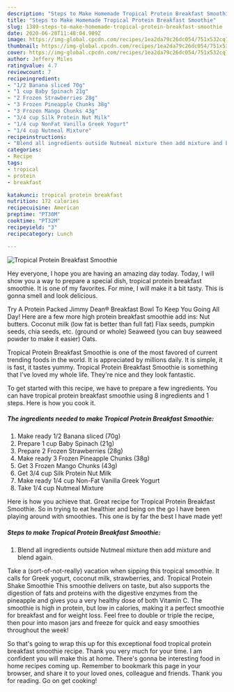 ```yaml
---
description: "Steps to Make Homemade Tropical Protein Breakfast Smoothie"
title: "Steps to Make Homemade Tropical Protein Breakfast Smoothie"
slug: 1389-steps-to-make-homemade-tropical-protein-breakfast-smoothie
date: 2020-06-28T11:48:04.989Z
image: https://img-global.cpcdn.com/recipes/1ea2da79c26dc054/751x532cq70/tropical-protein-breakfast-smoothie-recipe-main-photo.jpg
thumbnail: https://img-global.cpcdn.com/recipes/1ea2da79c26dc054/751x532cq70/tropical-protein-breakfast-smoothie-recipe-main-photo.jpg
cover: https://img-global.cpcdn.com/recipes/1ea2da79c26dc054/751x532cq70/tropical-protein-breakfast-smoothie-recipe-main-photo.jpg
author: Jeffery Miles
ratingvalue: 4.7
reviewcount: 7
recipeingredient:
- "1/2 Banana sliced 70g"
- "1 cup Baby Spinach 21g"
- "2 Frozen Strawberries 28g"
- "3 Frozen Pineapple Chunks 38g"
- "3 Frozen Mango Chunks 43g"
- "3/4 cup Silk Protein Nut Milk"
- "1/4 cup NonFat Vanilla Greek Yogurt"
- "1/4 cup Nutmeal Mixture"
recipeinstructions:
- "Blend all ingredients outside Nutmeal mixture then add mixture and blend again."
categories:
- Recipe
tags:
- tropical
- protein
- breakfast

katakunci: tropical protein breakfast 
nutrition: 172 calories
recipecuisine: American
preptime: "PT30M"
cooktime: "PT32M"
recipeyield: "3"
recipecategory: Lunch

---
```



![Tropical Protein Breakfast Smoothie](https://img-global.cpcdn.com/recipes/1ea2da79c26dc054/751x532cq70/tropical-protein-breakfast-smoothie-recipe-main-photo.jpg)

Hey everyone, I hope you are having an amazing day today. Today, I will show you a way to prepare a special dish, tropical protein breakfast smoothie. It is one of my favorites. For mine, I will make it a bit tasty. This is gonna smell and look delicious.

Try A Protein Packed Jimmy Dean® Breakfast Bowl To Keep You Going All Day! Here are a few more high protein breakfast smoothie add ins: Nut butters. Coconut milk (low fat is better than full fat) Flax seeds, pumpkin seeds, chia seeds, etc. (ground or whole) Seaweed (you can buy seaweed powder to make it easier) Oats.

Tropical Protein Breakfast Smoothie is one of the most favored of current trending foods in the world. It is appreciated by millions daily. It is simple, it is fast, it tastes yummy. Tropical Protein Breakfast Smoothie is something that I've loved my whole life. They're nice and they look fantastic.


To get started with this recipe, we have to prepare a few ingredients. You can have tropical protein breakfast smoothie using 8 ingredients and 1 steps. Here is how you cook it.

<!--inarticleads1-->

##### The ingredients needed to make Tropical Protein Breakfast Smoothie:

1. Make ready 1/2 Banana sliced (70g)
1. Prepare 1 cup Baby Spinach (21g)
1. Prepare 2 Frozen Strawberries (28g)
1. Make ready 3 Frozen Pineapple Chunks (38g)
1. Get 3 Frozen Mango Chunks (43g)
1. Get 3/4 cup Silk Protein Nut Milk
1. Make ready 1/4 cup Non-Fat Vanilla Greek Yogurt
1. Take 1/4 cup Nutmeal Mixture


Here is how you achieve that. Great recipe for Tropical Protein Breakfast Smoothie. So in trying to eat healthier and being on the go I have been playing around with smoothies. This one is by far the best I have made yet! 

<!--inarticleads2-->

##### Steps to make Tropical Protein Breakfast Smoothie:

1. Blend all ingredients outside Nutmeal mixture then add mixture and blend again.


Take a (sort-of-not-really) vacation when sipping this tropical smoothie. It calls for Greek yogurt, coconut milk, strawberries, and. Tropical Protein Shake Smoothie This smoothie delivers on taste, but also supports the digestion of fats and proteins with the digestive enzymes from the pineapple and gives you a very healthy dose of both Vitamin C. The smoothie is high in protein, but low in calories, making it a perfect smoothie for breakfast and for weight loss. Feel free to double or triple the recipe, then pour into mason jars and freeze for quick and easy smoothies throughout the week! 

So that's going to wrap this up for this exceptional food tropical protein breakfast smoothie recipe. Thank you very much for your time. I am confident you will make this at home. There's gonna be interesting food in home recipes coming up. Remember to bookmark this page in your browser, and share it to your loved ones, colleague and friends. Thank you for reading. Go on get cooking!
